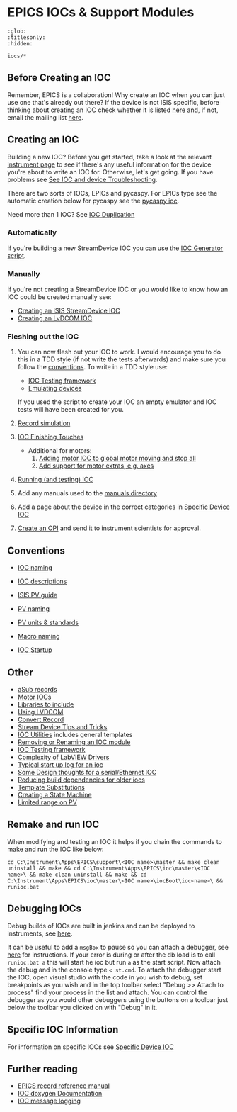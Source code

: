 # EPICS IOCs & Support Modules

```{toctree}
:glob:
:titlesonly:
:hidden:

iocs/*
```

## Before Creating an IOC

Remember, EPICS is a collaboration! Why create an IOC when you can just use one that's already out there? If the device is not ISIS specific, before thinking about creating an IOC check whether it is listed [here](https://epics.anl.gov/modules/manufacturer.php) and, if not, email the mailing list [here](https://epics.anl.gov/tech-talk/index.php).


## Creating an IOC

Building a new IOC? Before you get started, take a look at the relevant [instrument page](https://github.com/ISISComputingGroup/IBEX/wiki) to see if there's any useful information for the device you're about to write an IOC for. Otherwise, let's get going. If you have problems see [See IOC and device Troubleshooting](iocs/Troubleshooting).

There are two sorts of IOCs, EPICs and pycaspy. For EPICs type see the automatic creation below for pycaspy see the [pycaspy ioc](/iocs/creation/ioc-pcaspy).

Need more than 1 IOC? See [IOC Duplication](iocs/creation/Duplicating-IOCs)

### Automatically
If you're building a new StreamDevice IOC you can use the [IOC Generator script](https://github.com/ISISComputingGroup/IBEX-device-generator).

### Manually
If you're not creating a StreamDevice IOC or you would like to know how an IOC could be created manually see:
* [Creating an ISIS StreamDevice IOC](iocs/creation/Creating-an-ISIS-StreamDevice-IOC)
* [Creating an LvDCOM IOC](iocs/creation/Creating-IOC-wrapper-VI)

### Fleshing out the IOC
1. You can now flesh out your IOC to work. I would encourage you to do this in a TDD style (if not write the tests afterwards) and make sure you follow the [conventions](iocs/Conventions). To write in a TDD style use:
    * [IOC Testing framework](iocs/testing/IOC-Testing-Framework)
    * [Emulating devices](iocs/testing/Emulating-Devices)

    If you used the script to create your IOC an empty emulator and IOC tests will have been created for you.

1. [Record simulation](iocs/testing/Record-Simulation)

1. [IOC Finishing Touches](iocs/creation/IOC-Finishing-Touches)
    * Additional for motors:
        1. [Adding motor IOC to global motor moving and stop all](iocs/tips_tricks/Adding-motor-IOC-to-global-motor-moving-and-stop-all)
        1. [Add support for motor extras, e.g. axes](iocs/tips_tricks/Add-support-for-motor-extras)    

1. [Running (and testing) IOC](iocs/testing/Running-IOCs)

1. Add any manuals used to the [manuals directory](iocs/conventions/Manuals)

1. Add a page about the device in the correct categories in [Specific Device IOC](Specific-IOCs)

1. [Create an OPI](client/opis/OPI-Creation) and send it to instrument scientists for approval.

## Conventions

* [IOC naming](iocs/conventions/IOC-Naming)

* [IOC descriptions](iocs/conventions/IOC-Descriptions)

* [ISIS PV guide](iocs/conventions/ISIS-PV-Guide)

* [PV naming](iocs/conventions/PV-Naming)

* [PV units & standards](iocs/conventions/PV-Units-&-Standards)

* [Macro naming](iocs/conventions/Macro-Naming)

* [IOC Startup](iocs/conventions/IOC-Startup)

## Other

* [aSub records](iocs/tools/aSub-records)
* [Motor IOCs](specific_iocs/Motors)
* [Libraries to include](iocs/compiling/IOC-Libraries-to-include-with-order)
* [Using LVDCOM](iocs/creation/Creating-IOC-wrapper-VI)
* [Convert Record](iocs/tools/Convert-Record)
* [Stream Device Tips and Tricks](iocs/tips_tricks/Stream-Device-Tips-and-Tricks)
* [IOC Utilities](iocs/tools/Utilities-Library) includes general templates
* [Removing or Renaming an IOC module](iocs/compiling/Removing-or-Renaming-IOC-module)
* [IOC Testing framework](iocs/testing/IOC-Testing-Framework)
* [Complexity of LabVIEW Drivers](system_components/labview/Complexity-of-LabVIEW-Drivers)
* [Typical start up log for an ioc](iocs/troubleshooting/IOC-Start-Example)
* [Some Design thoughts for a serial/Ethernet IOC](iocs/tips_tricks/Some-Design-thoughts-for-a-serial-or-Ethernet-IOC)
* [Reducing build dependencies for older iocs](iocs/compiling/Reducing-Build-Dependencies)
* [Template Substitutions](iocs/tools/Template-Substitutions)
* [Creating a State Machine](iocs/tools/Creating-a-State-Machine-(Sequencer))
* [Limited range on PV](iocs/tips_tricks/PV-with-a-limited-range)

## Remake and run IOC

When modifying and testing an IOC it helps if you chain the commands to make and run the IOC like below:
```
cd C:\Instrument\Apps\EPICS\support\<IOC name>\master && make clean uninstall && make && cd C:\Instrument\Apps\EPICS\ioc\master\<IOC name>\ && make clean uninstall && make && cd C:\Instrument\Apps\EPICS\ioc\master\<IOC name>\iocBoot\ioc<name>\ && runioc.bat
```

## Debugging IOCs

Debug builds of IOCs are built in jenkins and can be deployed to instruments, see [here](deployment/patch/Deploying-a-DEBUG-build-IOC).

It can be useful to add a `msgBox` to pause so you can attach a debugger, see [here](#pausing_an_ioc_at_startup) for instructions. If your error is during or after the db load is to call `runioc.bat a` this will start he ioc but run `a` as the start script. Now attach the debug and in the console type `< st.cmd`.
 To attach the debugger start the IOC, open visual studio with the code in you wish to debug, set breakpoints as you wish and in the top toolbar select "Debug >> Attach to process" find your process in the list and attach. You can control the debugger as you would other debuggers using the buttons on a toolbar just below the toolbar you clicked on with "Debug" in it.

## Specific IOC Information

For information on specific IOCs see [Specific Device IOC](Specific-IOCs)

## Further reading

* [EPICS record reference manual](http://www.aps.anl.gov/epics/EpicsDocumentation/AppDevManuals/RecordRef/Recordref-1.html)
* [IOC doxygen Documentation](http://epics.isis.rl.ac.uk/doxygen/main/)
* [IOC message logging](system_components/IOC-message-logging)